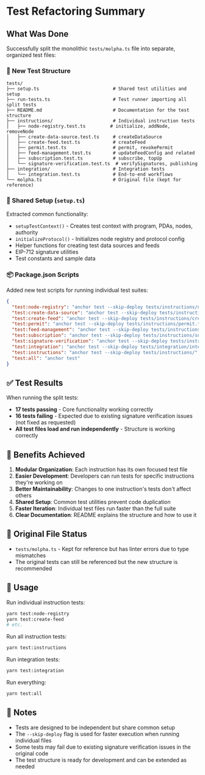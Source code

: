 # Test Refactoring Summary

## What Was Done

Successfully split the monolithic `tests/molpha.ts` file into separate, organized test files:

### 📁 New Test Structure

```
tests/
├── setup.ts                           # Shared test utilities and setup
├── run-tests.ts                       # Test runner importing all split tests
├── README.md                          # Documentation for the test structure
├── instructions/                      # Individual instruction tests
│   ├── node-registry.test.ts         # initialize, addNode, removeNode
│   ├── create-data-source.test.ts     # createDataSource
│   ├── create-feed.test.ts            # createFeed
│   ├── permit.test.ts                 # permit, revokePermit
│   ├── feed-management.test.ts        # updateFeedConfig and related
│   ├── subscription.test.ts           # subscribe, topUp
│   └── signature-verification.test.ts  # verifySignatures, publishing
├── integration/                       # Integration tests
│   └── integration.test.ts            # End-to-end workflows
└── molpha.ts                          # Original file (kept for reference)
```

### 🔧 Shared Setup (`setup.ts`)

Extracted common functionality:
- `setupTestContext()` - Creates test context with program, PDAs, nodes, authority
- `initializeProtocol()` - Initializes node registry and protocol config
- Helper functions for creating test data sources and feeds
- EIP-712 signature utilities
- Test constants and sample data

### 📦 Package.json Scripts

Added new test scripts for running individual test suites:
```json
{
  "test:node-registry": "anchor test --skip-deploy tests/instructions/node-registry.test.ts",
  "test:create-data-source": "anchor test --skip-deploy tests/instructions/create-data-source.test.ts",
  "test:create-feed": "anchor test --skip-deploy tests/instructions/create-feed.test.ts",
  "test:permit": "anchor test --skip-deploy tests/instructions/permit.test.ts",
  "test:feed-management": "anchor test --skip-deploy tests/instructions/feed-management.test.ts",
  "test:subscription": "anchor test --skip-deploy tests/instructions/subscription.test.ts",
  "test:signature-verification": "anchor test --skip-deploy tests/instructions/signature-verification.test.ts",
  "test:integration": "anchor test --skip-deploy tests/integration/integration.test.ts",
  "test:instructions": "anchor test --skip-deploy tests/instructions/",
  "test:all": "anchor test"
}
```

## ✅ Test Results

When running the split tests:
- **17 tests passing** - Core functionality working correctly
- **16 tests failing** - Expected due to existing signature verification issues (not fixed as requested)
- **All test files load and run independently** - Structure is working correctly

## 🎯 Benefits Achieved

1. **Modular Organization**: Each instruction has its own focused test file
2. **Easier Development**: Developers can run tests for specific instructions they're working on
3. **Better Maintainability**: Changes to one instruction's tests don't affect others
4. **Shared Setup**: Common test utilities prevent code duplication
5. **Faster Iteration**: Individual test files run faster than the full suite
6. **Clear Documentation**: README explains the structure and how to use it

## 🔄 Original File Status

- `tests/molpha.ts` - Kept for reference but has linter errors due to type mismatches
- The original tests can still be referenced but the new structure is recommended

## 🚀 Usage

Run individual instruction tests:
```bash
yarn test:node-registry
yarn test:create-feed
# etc.
```

Run all instruction tests:
```bash
yarn test:instructions
```

Run integration tests:
```bash
yarn test:integration
```

Run everything:
```bash
yarn test:all
```

## 📝 Notes

- Tests are designed to be independent but share common setup
- The `--skip-deploy` flag is used for faster execution when running individual files
- Some tests may fail due to existing signature verification issues in the original code
- The test structure is ready for development and can be extended as needed
